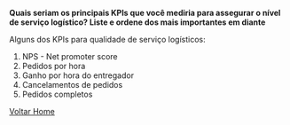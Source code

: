 **Quais seriam os principais KPIs que você mediria para assegurar o nível de serviço logístico? Liste e ordene dos mais importantes em diante** &nbsp;

Alguns dos KPIs para qualidade de serviço logísticos: &nbsp;

1. NPS - Net promoter score &nbsp;
2. Pedidos por hora &nbsp;
3. Ganho por hora do entregador &nbsp;
4. Cancelamentos de pedidos &nbsp;
5. Pedidos completos &nbsp;


[Voltar Home](README.md)